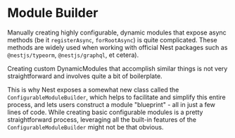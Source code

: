 # Module Builder

Manually creating highly configurable, dynamic modules that expose async methods (be it `registerAsync`, `forRootAsync`) is quite complicated. These methods are widely used when working with official Nest packages such as `@nestjs/typeorm`, `@nestjs/graphql`, et cetera).

Creating custom DynamicModules that accomplish similar things is not very straightforward and involves quite a bit of boilerplate.

This is why Nest exposes a somewhat new class called the `ConfigurableModuleBuilder`, which helps to facilitate and simplify this entire process, and lets users construct a module "blueprint" - all in just a few lines of code. While creating basic configurable modules is a pretty straightforward process, leveraging all the built-in features of the `ConfigurableModuleBuilder` might not be that obvious.
